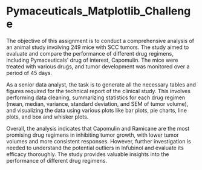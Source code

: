 # Pymaceuticals_Matplotlib_Challenge

The objective of this assignment is to conduct a comprehensive analysis of an animal study involving 249 mice with SCC tumors. The study aimed to evaluate and compare the performance of different drug regimens, including Pymaceuticals' drug of interest, Capomulin. The mice were treated with various drugs, and tumor development was monitored over a period of 45 days.

As a senior data analyst, the task is to generate all the necessary tables and figures required for the technical report of the clinical study. This involves performing data cleaning, summarizing statistics for each drug regimen (mean, median, variance, standard deviation, and SEM of tumor volume), and visualizing the data using various plots like bar plots, pie charts, line plots, and box and whisker plots. 

Overall, the analysis indicates that Capomulin and Ramicane are the most promising drug regimens in inhibiting tumor growth, with lower tumor volumes and more consistent responses. However, further investigation is needed to understand the potential outliers in Infubinol and evaluate its efficacy thoroughly. The study provides valuable insights into the performance of different drug regimens.